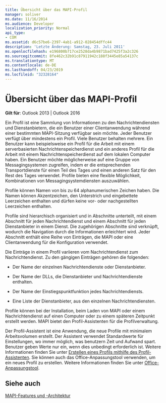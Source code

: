 ```yaml
---
title: Übersicht über das MAPI-Profil
manager: soliver
ms.date: 11/16/2014
ms.audience: Developer
localization_priority: Normal
api_type:
- COM
ms.assetid: d6c57be6-2397-4ab1-a912-028454dffc44
description: 'Letzte Änderung: Samstag, 23. Juli 2011'
ms.openlocfilehash: e196800b717ce2528da4b9871bad7425f3a2c326
ms.sourcegitcommit: 8fe462c32b91c87911942c188f3445e85a54137c
ms.translationtype: MT
ms.contentlocale: de-DE
ms.lasthandoff: 04/23/2019
ms.locfileid: "32328164"
---
```

# <a name="mapi-profile-overview"></a>Übersicht über das MAPI-Profil

  
  
**Gilt für**: Outlook 2013 | Outlook 2016 
  
Ein Profil ist eine Sammlung von Informationen zu den Nachrichtendiensten und Dienstanbietern, die ein Benutzer einer Clientanwendung während einer bestimmten MAPI-Sitzung verfügbar sein möchte. Jeder Benutzer verfügt über mindestens ein Profil. Viele Benutzer behalten mehrere. Ein Benutzer kann beispielsweise ein Profil für die Arbeit mit einem serverbasierten Nachrichtenspeicherdienst und ein anderes Profil für die Arbeit mit einem Nachrichtenspeicherdienst auf dem lokalen Computer haben. Ein Benutzer möchte möglicherweise auf eine Gruppe von Messagingsystemen zugreifen, indem er die entsprechenden Transportdienste für einen Teil des Tages und einen anderen Satz für den Rest des Tages verwendet. Profile bieten eine flexible Möglichkeit, Kombinationen von Messagingsystemdiensten auszuwählen. 
  
Profile können Namen von bis zu 64 alphanumerischen Zeichen haben. Die Namen können Akzentzeichen, den Unterstrich und eingebettete Leerzeichen enthalten und dürfen keine vor- oder nachgestellten Leerzeichen enthalten. 
  
Profile sind hierarchisch organisiert und in Abschnitte unterteilt, mit einem Abschnitt für jeden Nachrichtendienst und einem Abschnitt für jeden Dienstanbieter in einem Dienst. Die zugehörigen Abschnitte sind verknüpft, wodurch die Navigation durch die Informationen erleichtert wird. Jeder Abschnitt enthält eine Reihe von Einträgen, die MAPI oder eine Clientanwendung für die Konfiguration verwendet.
  
Die Einträge in einem Profil variieren vom Nachrichtendienst zum Nachrichtendienst. Zu den gängigen Einträgen gehören die folgenden:
  
- Der Name der einzelnen Nachrichtendienste oder Dienstanbieter.
    
- Der Name der DLLs, die Dienstanbieter und Nachrichtendienste enthalten.
    
- Der Name der Einstiegspunktfunktion jedes Nachrichtendiensts.
    
- Eine Liste der Dienstanbieter, aus den einzelnen Nachrichtendiensten.
    
Profile können bei der Installation, beim Laden von MAPI oder einem Nachrichtendienst auf einen Computer oder zu einem späteren Zeitpunkt erstellt werden. MAPI bietet den Profil-Assistenten für die Profilverwaltung. 
  
Der Profil-Assistent ist eine Anwendung, die neue Profile mit minimalem Arbeitsvolumen erstellt. Der Assistent verwendet Standardwerte für Einstellungen, wo immer möglich, was benutzern Zeit und Aufwand spart. Benutzer geben Werte nur ein, wenn dies unbedingt erforderlich ist. Weitere Informationen finden Sie unter [Erstellen eines Profils mithilfe des Profil-Assistenten](creating-a-profile-by-using-the-profile-wizard.md). Sie können auch das Office-Anpassungstool verwenden, um ein neues Profil zu erstellen. Weitere Informationen finden Sie unter [Office-Anpassungstool](https://go.microsoft.com/fwlink/?LinkId=123000).
  
## <a name="see-also"></a>Siehe auch



[MAPI-Features und -Architektur](mapi-features-and-architecture.md)


